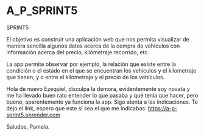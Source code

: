 # A_P_SPRINT5
SPRINT5

El objetivo es construir una aplicación web que nos permita visualizar de manera sencilla algunos datos acerca de la compra de vehículos con información acerca del precio, kilómetraje recorrido, etc.

La app permite observar por ejemplo, la relación que existe entre la condición o el estado en el que se encuentran los vehículos y el kilometraje que tienen, y o entre el kilometraje y el precio de los vehículos.

Hola de nuevo Ezequiel, disculpa la demora, evidentemente soy novata y me ha llevado buen rato entender lo que pasaba y qué tenía que hacer, pero bueno, aparentemente ya funciona la app. Sigo atenta a las indicaciones.
Te dejo el link, espero que este sí sea el que me indicabas: https://a-p-sprint5.onrender.com


Saludos, Pamela.
